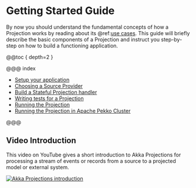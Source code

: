 # Getting Started Guide

By now you should understand the fundamental concepts of how a Projection works by reading about its @ref:[use cases](../use-cases.md).
This guide will briefly describe the basic components of a Projection and instruct you step-by-step on how to build a functioning application.

@@toc { depth=2 }

@@@ index

* [Setup your application](setup-your-app.md)
* [Choosing a Source Provider](source-provider.md)
* [Build a Stateful Projection handler](projection-handler.md)
* [Writing tests for a Projection](testing.md)
* [Running the Projection](running.md)
* [Running the Projection in Apache Pekko Cluster](running-cluster.md)

@@@

## Video Introduction

This video on YouTube gives a short introduction to Akka Projections for processing a stream of events or records from a source to a projected model or external system.

[![Akka Projections introduction](../assets/intro-video.png)](https://www.youtube.com/watch?v=0toyKxomdwo "Watch video on YouTube")
